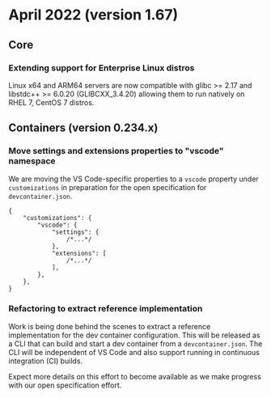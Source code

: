 # April 2022 (version 1.67)

## Core

### Extending support for Enterprise Linux distros

Linux x64 and ARM64 servers are now compatible with glibc >= 2.17 and
libstdc++ >= 6.0.20 (GLIBCXX_3.4.20) allowing them to run natively on RHEL 7,
CentOS 7 distros.

## Containers (version 0.234.x)

### Move settings and extensions properties to "vscode" namespace

We are moving the VS Code-specific properties to a `vscode` property under
`customizations` in preparation for the open specification for
`devcontainer.json`.

```jsonc
{
	"customizations": {
		"vscode": {
			"settings": {
				/*...*/
			},
			"extensions": [
				/*...*/
			],
		},
	},
}
```

### Refactoring to extract reference implementation

Work is being done behind the scenes to extract a reference implementation for
the dev container configuration. This will be released as a CLI that can build
and start a dev container from a `devcontainer.json`. The CLI will be
independent of VS Code and also support running in continuous integration (CI)
builds.

Expect more details on this effort to become available as we make progress with
our open specification effort.
